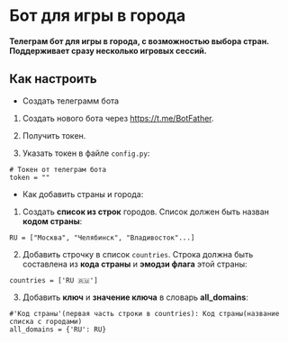 # Бот для игры в города
#### Телеграм бот для игры в города, с возможностью выбора стран. Поддерживает сразу несколько игровых сессий.

## Как настроить

- Создать телеграмм бота

1. Cоздать нового бота через https://t.me/BotFather.

2. Получить токен.

3. Указать токен в файле ``config.py``:

```
# Токен от телеграм бота
token = ""
```

- Как добавить страны и города:

1. Создать **список из строк** городов. Список должен быть назван **кодом страны**:

```
RU = ["Москва", "Челябинск", "Владивосток"...]
```

2. Добавить строчку в список ``countries``. Строка должна быть составлена из **кода страны** и **эмодзи флага** этой страны:

```
countries = ['RU 🇷🇺']
```

3. Добавить **ключ** и **значение ключа** в словарь **all_domains**:

```
#'Код страны'(первая часть строки в countries): Код страны(название списка с городами)
all_domains = {'RU': RU}
```

